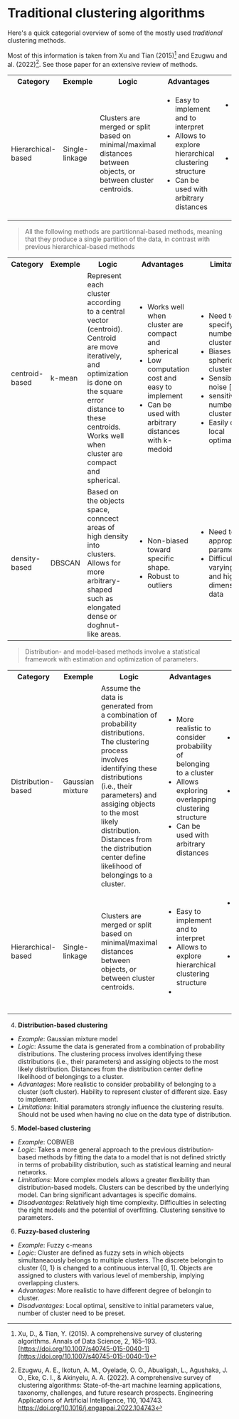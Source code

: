 # Traditional clustering algorithms

Here's a quick categorial overview of some of the mostly used *traditional* clustering
methods.

Most of this information is taken from Xu and Tian (2015)[^ref1] and
Ezugwu and al. (2022)[^ref2]. See those paper for an extensive review of
methods.

<table>
 <tr>
   <th>Category </th>
   <th>Exemple</th>
   <th>Logic</th>
   <th>Advantages</th>
   <th>Limitations</th>
 </tr>
 <tr>
   <td>Hierarchical-based</td>
   <td>Single-linkage</td>
   <td>Clusters are merged or split based on minimal/maximal
 distances between objects, or between cluster centroids. </td>
   <td>
       <ul>
           <li>Easy to implement and to interpret</li>
           <li>Allows to explore hierarchical clustering structure</li>
           <li>Can be used with arbitrary distances</li>
       </ul>
   </td>
   <td>
       <ul>
           <li>High computational cost in general (limited with big data)</li>
           <li>wrong <i>connection</i> can't be undone, need a cutpoint for k cluster.</li>
       </ul>
   </td>
 </tr>
</table>


> All the following methods are partitionnal-based methods, meaning that they
produce a single partition of the data, in contrast with previous
hierarchical-based methods

<table>
 <tr>
   <th>Category </th>
   <th>Exemple</th>
   <th>Logic</th>
   <th>Advantages</th>
   <th>Limitations</th>
 </tr>
 <tr>
   <td>centroid-based</td>
   <td>k-mean</td>
   <td>Represent each cluster according to a central vector
  (centroid). Centroid are move iteratively, and optimization is done
  on the square error distance to these centroids. Works well when
  cluster are compact and spherical. </td>
   <td>
       <ul>
           <li>Works well when cluster are compact and spherical</li>
           <li>Low computation cost and easy to implement</li>
           <li>Can be used with arbitrary distances with k-medoid</li>
       </ul>
   </td>
   <td>
       <ul>
           <li>Need to specify a priori number of cluster</li>
           <li>Biases towards spherical clusters</li>
           <li>Sensible to noise [^note1] </li>
           <li>sensitive to number of clusters</li>
           <li>Easily drawn to local optimal[^note2]</li>
       </ul>
   </td>
 </tr>
 <tr>
   <td>density-based</td>
   <td>DBSCAN</td>
   <td>Based on the objects space, conncect areas of high density
  into clusters. Allows for more arbitrary-shaped such as elongated dense
  or doghnut-like areas.</td>
   <td>
       <ul>
           <li>Non-biased toward specific shape.</li>
           <li>Robust to outliers</li>
       </ul>
   </td>
   <td>
       <ul>
           <li>Need to select appropirate parameters. 
           <li>Difficulties with varying density and high-dimensionnal data</li>
       </ul>
   </td>
 </tr>
</table>


[^note1]: Although k-medoid is more robust than k-mean
[^note2]: A workaround is to compute multiple iterations with different
    starting point for centroids.

> Distribution- and model-based methods involve a statistical framework with
> estimation and optimization of parameters.

<table>
 <tr>
   <th>Category </th>
   <th>Exemple</th>
   <th>Logic</th>
   <th>Advantages</th>
   <th>Limitations</th>
 </tr>
 <tr>
   <td>Distribution-based</td>
   <td>Gaussian mixture</td>
   <td>Assume the data is generated from
  a combination of probability distributions. The clustering process
  involves identifying these distributions (i.e., their parameters) and
  assiging objects to the most likely distribution. Distances from the
  distribution center define likelihood of belongings to a cluster.</td>
   <td>
       <ul>
           <li>More realistic to consider probability of belonging to a cluster</li>
           <li>Allows exploring overlapping clustering structure</li>
           <li>Can be used with arbitrary distances</li>
       </ul>
   </td>
   <td>
       <ul>
           <li>High computational cost in general (limited with big data)</li>
           <li>wrong <i>connection</i> can't be undone, need a cutpoint for k cluster.</li>
       </ul>
   </td>
 </tr> 
 <tr>
   <td>Hierarchical-based</td>
   <td>Single-linkage</td>
   <td>Clusters are merged or split based on minimal/maximal
 distances between objects, or between cluster centroids. </td>
   <td>
       <ul>
           <li>Easy to implement and to interpret</li>
           <li>Allows to explore hierarchical clustering structure</li>
           <li></li>
       </ul>
   </td>
   <td>
       <ul>
           <li>High computational cost in general (limited with big data)</li>
           <li>wrong <i>connection</i> can't be undone, need a cutpoint for k cluster.</li>
       </ul>
   </td>
 </tr>

</table>


4. **Distribution-based clustering**

- *Example*: Gaussian mixture model
- *Logic*: Assume the data is generated from
  a combination of probability distributions. The clustering process
  involves identifying these distributions (i.e., their parameters) and
  assiging objects to the most likely distribution. Distances from the
  distribution center define likelihood of belongings to a cluster.
- *Advantages*: More realistic to consider probability of belonging to
  a cluster (soft cluster). Hability to represent cluster of different size.
  Easy to implement.
- *Limitations*: Initial paramaters strongly influence the
  clustering results. Should not be used when having no clue on the data
  type of distribution.

5. **Model-based clustering**
- *Example*: COBWEB
- *Logic*: Takes a more general approach to the previous
  distribution-based methods by fitting the data to a model that is not
  defined strictly in terms of probability distribution, such as
  statistical learning and neural networks.
- *Limitations*: More complex models allows a greater flexibility than
  distribution-based models. Clusters can be described by the underlying
  model. Can bring significant advantages is specific domains.
- *Disadvantages*: Relatively high time complexity. Difficulties in selecting the right models and the
  potential of overfitting. Clustering sensitive to parameters.

6. **Fuzzy-based clustering**
- *Example*: Fuzzy c-means
- *Logic*: Cluster are defined as fuzzy sets in which objects
  simultaneaously belongs to multiple clusters. The discrete belongin to
  cluster {0, 1} is changed to a continuous interval [0, 1]. Objects are assigned to
  clusters with various level of membership, implying overlapping
  clusters. 
- *Advantages*: More realistic to have different degree of belongin to
  cluster.
- *Disadvantages*: Local optimal, sensitive to initial parameters value,
  number of cluster need to be preset.

[^ref1]: Xu, D., & Tian, Y. (2015). A comprehensive survey of clustering algorithms. Annals of Data Science, 2, 165–193. [https://doi.org/10.1007/s40745-015-0040-1](https://doi.org/10.1007/s40745-015-0040-1)
[^ref2]: Ezugwu, A. E., Ikotun, A. M., Oyelade, O. O., Abualigah, L., Agushaka, J. O., Eke, C. I., & Akinyelu, A. A. (2022). A comprehensive survey of clustering algorithms: State-of-the-art machine learning applications, taxonomy, challenges, and future research prospects. Engineering Applications of Artificial Intelligence, 110, 104743. https://doi.org/10.1016/j.engappai.2022.104743


